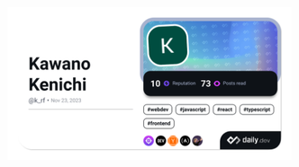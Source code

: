 <a href="https://app.daily.dev/k_rf"><img src="https://github.com/k-rf/k-rf/blob/main/devcard.png" width="560" alt="Kawano Kenichi's Dev Card"/></a>

<!--
**k-rf/k-rf** is a ✨ _special_ ✨ repository because its `README.md` (this file) appears on your GitHub profile.

Here are some ideas to get you started:

- 🔭 I’m currently working on ...
- 🌱 I’m currently learning ...
- 👯 I’m looking to collaborate on ...
- 🤔 I’m looking for help with ...
- 💬 Ask me about ...
- 📫 How to reach me: ...
- 😄 Pronouns: ...
- ⚡ Fun fact: ...
-->
